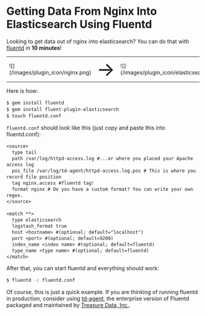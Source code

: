 # Getting Data From Nginx Into Elasticsearch Using Fluentd

Looking to get data out of nginx into elasticsearch? You can do that with [fluentd](//fluentd.org) in **10 minutes**!

<table>
  <td>![](/images/plugin_icon/nginx.png)</td>
  <td><span style="font-size:50px">&#8594;</span></td>
  <td>![](/images/plugin_icon/elasticsearch.png)</td>
</table>

Here is how:

```bash
$ gem install fluentd
$ gem install fluent-plugin-elasticsearch
$ touch fluentd.conf
```

`fluentd.conf` should look like this (just copy and paste this into fluentd.conf):


    <source>
      type tail
      path /var/log/httpd-access.log #...or where you placed your Apache access log
      pos_file /var/log/td-agent/httpd-access.log.pos # This is where you record file position
      tag nginx.access #fluentd tag!
      format nginx # Do you have a custom format? You can write your own regex.
    </source>

    <match **>
      type elasticsearch
      logstash_format true
      host <hostname> #(optional; default="localhost")
      port <port> #(optional; default=9200)
      index_name <index name> #(optional; default=fluentd)
      type_name <type name> #(optional; default=fluentd)
    </match>

After that, you can start fluentd and everything should work:

```bash
$ fluentd -c fluentd.conf
```

Of course, this is just a quick example. If you are thinking of running fluentd in production, consider using [td-agent](//docs.treasure-data.com/articles/td-agent), the enterprise version of Fluentd packaged and maintained by [Treasure Data, Inc.](//www.treasure-data.com).
